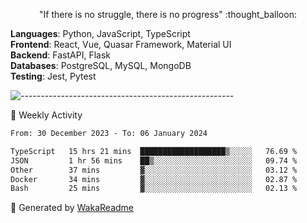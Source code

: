 <p align="center"> 
  "If there is no struggle, there is no progress" :thought_balloon:
</p>

<p align="left">
  <strong>Languages</strong>: Python, JavaScript, TypeScript<br>
  <strong>Frontend</strong>: React, Vue, Quasar Framework, Material UI<br>
  <strong>Backend</strong>: FastAPI, Flask<br>
  <strong>Databases</strong>: PostgreSQL, MySQL, MongoDB<br>
  <strong>Testing</strong>: Jest, Pytest<br>
</p>

![-----------------------------------------------------](https://raw.githubusercontent.com/andreasbm/readme/master/assets/lines/vintage.png)

🎯 Weekly Activity

<!--START_SECTION:waka-->

```txt
From: 30 December 2023 - To: 06 January 2024

TypeScript   15 hrs 21 mins  ███████████████████▒░░░░░   76.69 %
JSON         1 hr 56 mins    ██▒░░░░░░░░░░░░░░░░░░░░░░   09.74 %
Other        37 mins         ▓░░░░░░░░░░░░░░░░░░░░░░░░   03.12 %
Docker       34 mins         ▓░░░░░░░░░░░░░░░░░░░░░░░░   02.87 %
Bash         25 mins         ▓░░░░░░░░░░░░░░░░░░░░░░░░   02.13 %
```

<!--END_SECTION:waka-->


🚀 Generated by [WakaReadme](https://github.com/athul/waka-readme)
